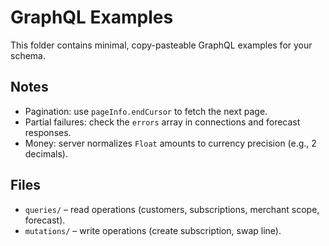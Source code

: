 # GraphQL Examples

This folder contains minimal, copy-pasteable GraphQL examples for your schema.

## Notes
- Pagination: use `pageInfo.endCursor` to fetch the next page.
- Partial failures: check the `errors` array in connections and forecast responses.
- Money: server normalizes `Float` amounts to currency precision (e.g., 2 decimals).

## Files
- `queries/` – read operations (customers, subscriptions, merchant scope, forecast).
- `mutations/` – write operations (create subscription, swap line).
